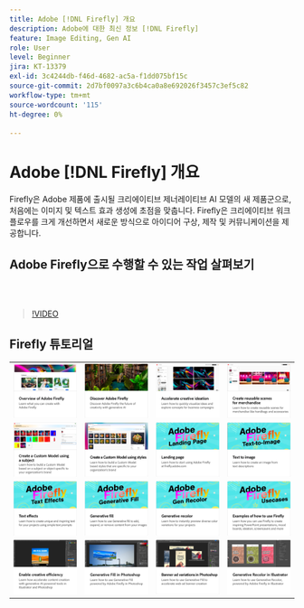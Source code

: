 ```yaml
---
title: Adobe [!DNL Firefly] 개요
description: Adobe에 대한 최신 정보 [!DNL Firefly]
feature: Image Editing, Gen AI
role: User
level: Beginner
jira: KT-13379
exl-id: 3c4244db-f46d-4682-ac5a-f1dd075bf15c
source-git-commit: 2d7bf0097a3c6b4ca0a8e692026f3457c3ef5c82
workflow-type: tm+mt
source-wordcount: '115'
ht-degree: 0%

---
```


# Adobe [!DNL Firefly] 개요

Firefly은 Adobe 제품에 출시될 크리에이티브 제너레이티브 AI 모델의 새 제품군으로, 처음에는 이미지 및 텍스트 효과 생성에 초점을 맞춥니다. Firefly은 크리에이티브 워크플로우를 크게 개선하면서 새로운 방식으로 아이디어 구상, 제작 및 커뮤니케이션을 제공합니다.

## Adobe Firefly으로 수행할 수 있는 작업 살펴보기

<br> 

>[!VIDEO](https://video.tv.adobe.com/v/3416970t1?quality=12&learn=on&hidetitle=true)

## Firefly 튜토리얼

<table style="table-layout:fixed">
<tr>
   <td>
      <a href="overview-of-firefly.md">
         <img alt="Adobe Firefly 개요" src="assets/firefly-overview.png" />
      </a>
   </td>
   <td>
      <a href="discover.md">
         <img alt="탐색 Adobe Firefly" src="assets/discover.png" />
      </a>
   </td>
   <td>
      <a href="accelerate-ideas.md">
         <img alt="크리에이티브 아이디어 가속화" src="assets/accelerate-creative-ideation.png" />
      </a>
   </td>
   <td>
      <a href="reusable-scenes.md">
         <img alt="상품용으로 재사용 가능한 장면 만들기" src="assets/reusable-scenes.png" />
      </a>
   </td>
</tr>
<tr>
  <td>
      <a href="custom-model-subject.md">
         <img alt="피사체를 사용하여 사용자 정의 모델 만들기" src="assets/custom-model-subject.png" />
      </a>
   </td>
   <td>
      <a href="custom-model-style.md">
         <img alt="스타일을 사용하여 사용자 정의 모델 만들기" src="assets/custom-model-styles.png" />
      </a>
   </td>
   <td>
      <a href="landing-page.md">
         <img alt="랜딩 페이지" src="assets/landing-page.png" />
      </a>
   </td>
    <td>
      <a href="text-to-image.md">
         <img alt="텍스트를 이미지로" src="assets/text-to-image.png" />
      </a>
   </td>
</tr>
<tr>
 <td>
      <a href="text-effects.md">
         <img alt="텍스트 효과" src="assets/text-effects.png" />
      </a>
   </td>
   <td>
      <a href="gen-fill.md">
         <img alt="생성형 채우기" src="assets/generative-fill.png" />
      </a>
   </td>
   <td>
      <a href="gen-recolor.md">
         <img alt="생성형 색상 변경" src="assets/generative-recolor.png" />
      </a>
   </td>
   <td>
      <a href="examples.md">
         <img alt="Firefly 사용 방법의 예" src="assets/examples.png" />
      </a>
   </td>
</tr>
<tr>
  <td>
      <a href="enable-creative-efficiency.md">
         <img alt="크리에이티브 효율성 활성화" src="assets/enable-creative-efficiency.png" />
      </a>
   </td>
  <td>
      <a href="generative-fill.md">
         <img alt="Photoshop의 생성형 채우기" src="assets/generative-fill-ps.png" />
      </a>
   </td>
  <td>
      <a href="web-banner-ad.md">
         <img alt="Photoshop의 배너 광고 변형" src="assets/banner-ad-variations.png" />
      </a>
  </td>
  <td>
      <a href="generative-recolor.md">
            <img alt="Illustrator의 생성형 색상 변경" src="assets/firefly-recolor.png" />
      </a>
   </td>
</table>
